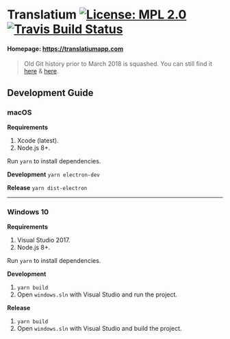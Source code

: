 # Translatium [![License: MPL 2.0](https://img.shields.io/badge/License-MPL%202.0-brightgreen.svg)](https://opensource.org/licenses/MPL-2.0) [![Travis Build Status](https://travis-ci.org/quanglam2807/translatium.svg?branch=master)](https://travis-ci.org/quanglam2807/translatium)  

#### Homepage: https://translatiumapp.com

> Old Git history prior to March 2018 is squashed. You can still find it [here](https://github.com/quanglam2807/translatium/tree/02-2018) & [here](https://github.com/quanglam2807/translatium/tree/legacy).

## Development Guide
### macOS
**Requirements**
1. Xcode (latest).
2. Node.js 8+.

Run `yarn` to install dependencies.

**Development**
`yarn electron-dev`

**Release**
`yarn dist-electron`

---

### Windows 10
**Requirements**
1. Visual Studio 2017.
2. Node.js 8+.

Run `yarn` to install dependencies.

**Development**
1. `yarn build`
2. Open `windows.sln` with Visual Studio and run the project.

**Release**
1. `yarn build`
2. Open `windows.sln` with Visual Studio and build the project.
